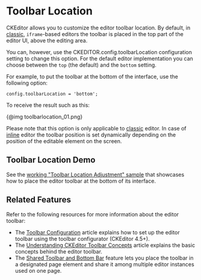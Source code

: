 <!--
Copyright (c) 2003-2015, CKSource - Frederico Knabben. All rights reserved.
For licensing, see LICENSE.md.
-->

# Toolbar Location

CKEditor allows you to customize the editor toolbar location. By default, in [classic](#!/guide/dev_framed), `iframe`-based editors the toolbar is placed in the top part of the editor UI, above the editing area.

You can, however, use the CKEDITOR.config.toolbarLocation configuration setting to change this option. For the default editor implementation you can choose between the `top` (the default) and the `bottom` setting.

For example, to put the toolbar at the bottom of the interface, use the following option:

    config.toolbarLocation = 'bottom';

To receive the result such as this:

{@img toolbarlocation_01.png}

Please note that this option is only applicable to [classic](#!/guide/dev_framed) editor. In case of [inline](#!/guide/dev_inline) editor the toolbar position is set dynamically depending on the position of the editable element on the screen.

## Toolbar Location Demo 

See the [working "Toolbar Location Adjustment" sample](../samples/toolbarlocation.html) that showcases how to place the editor toolbar at the bottom of its interface. 

## Related Features

Refer to the following resources for more information about the editor toolbar:

 * The [Toolbar Configuration](#!/guide/dev_toolbar) article explains how to set up the editor toolbar using the toolbar configurator (CKEditor 4.5+).
 * The [Understanding CKEditor Toolbar Concepts](#!/guide/dev_toolbarconcepts) article explains the basic concepts behind the editor toolbar.
 * The [Shared Toolbar and Bottom Bar](#!/guide/dev_sharedspace) feature lets you place the toolbar in a designated page element and share it among multiple editor instances used on one page.
